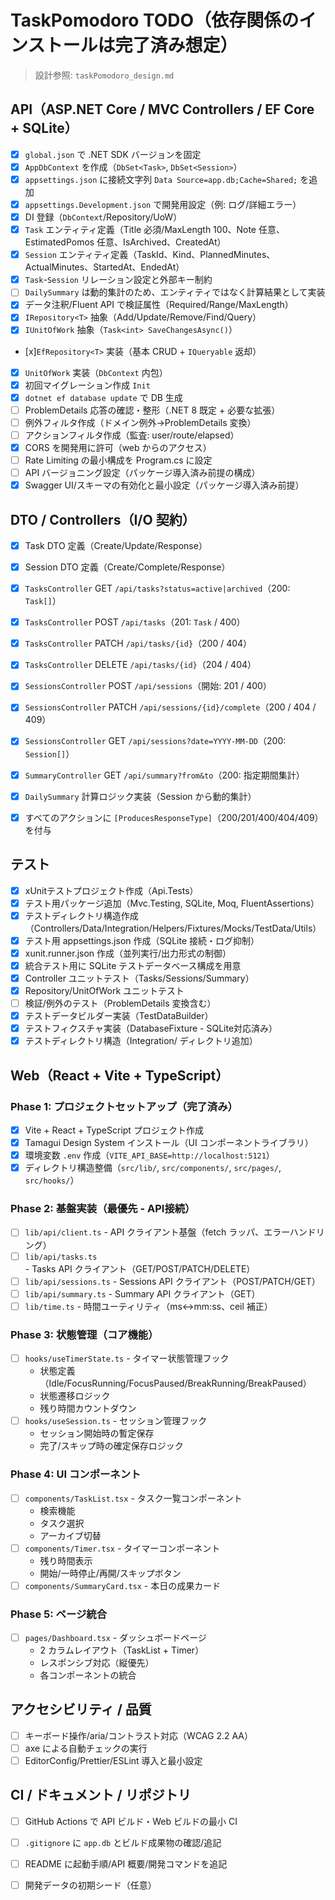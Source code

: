 # TaskPomodoro TODO（依存関係のインストールは完了済み想定）

> 設計参照: `taskPomodoro_design.md`

## API（ASP.NET Core / MVC Controllers / EF Core + SQLite）

- [x] `global.json` で .NET SDK バージョンを固定
- [x] `AppDbContext` を作成（`DbSet<Task>`, `DbSet<Session>`）
- [x] `appsettings.json` に接続文字列 `Data Source=app.db;Cache=Shared;` を追加
- [x] `appsettings.Development.json` で開発用設定（例: ログ/詳細エラー）
- [x] DI 登録（`DbContext`/Repository/UoW）
- [x] `Task` エンティティ定義（Title 必須/MaxLength 100、Note 任意、EstimatedPomos 任意、IsArchived、CreatedAt）
- [x] `Session` エンティティ定義（TaskId、Kind、PlannedMinutes、ActualMinutes、StartedAt、EndedAt）
- [x] `Task`-`Session` リレーション設定と外部キー制約
- [ ] `DailySummary` は動的集計のため、エンティティではなく計算結果として実装
- [x] データ注釈/Fluent API で検証属性（Required/Range/MaxLength）
- [x] `IRepository<T>` 抽象（Add/Update/Remove/Find/Query）
- [x] `IUnitOfWork` 抽象（`Task<int> SaveChangesAsync()`）
- [x]`EfRepository<T>` 実装（基本 CRUD + `IQueryable` 返却）
- [x] `UnitOfWork` 実装（`DbContext` 内包）
- [x] 初回マイグレーション作成 `Init`
- [x] `dotnet ef database update` で DB 生成
- [ ] ProblemDetails 応答の確認・整形（.NET 8 既定 + 必要な拡張）
- [ ] 例外フィルタ作成（ドメイン例外→ProblemDetails 変換）
- [ ] アクションフィルタ作成（監査: user/route/elapsed）
- [x] CORS を開発用に許可（web からのアクセス）
- [ ] Rate Limiting の最小構成を Program.cs に設定
- [ ] API バージョニング設定（パッケージ導入済み前提の構成）
- [x] Swagger UI/スキーマの有効化と最小設定（パッケージ導入済み前提）

## DTO / Controllers（I/O 契約）

- [x] Task DTO 定義（Create/Update/Response）
- [x] Session DTO 定義（Create/Complete/Response）
- [x] `TasksController` GET `/api/tasks?status=active|archived`（200: `Task[]`）
- [x] `TasksController` POST `/api/tasks`（201: `Task` / 400）
- [x] `TasksController` PATCH `/api/tasks/{id}`（200 / 404）
- [x] `TasksController` DELETE `/api/tasks/{id}`（204 / 404）
- [x] `SessionsController` POST `/api/sessions`（開始: 201 / 400）
- [x] `SessionsController` PATCH `/api/sessions/{id}/complete`（200 / 404 / 409）
- [x] `SessionsController` GET `/api/sessions?date=YYYY-MM-DD`（200: `Session[]`）
- [x] `SummaryController` GET `/api/summary?from&to`（200: 指定期間集計）
- [x] `DailySummary` 計算ロジック実装（Session から動的集計）
- [x] すべてのアクションに `[ProducesResponseType]`（200/201/400/404/409）を付与


## テスト

- [x] xUnitテストプロジェクト作成（Api.Tests）
- [x] テスト用パッケージ追加（Mvc.Testing, SQLite, Moq, FluentAssertions）
- [x] テストディレクトリ構造作成（Controllers/Data/Integration/Helpers/Fixtures/Mocks/TestData/Utils）
- [x] テスト用 appsettings.json 作成（SQLite 接続・ログ抑制）
- [x] xunit.runner.json 作成（並列実行/出力形式の制御）
- [x] 統合テスト用に SQLite テストデータベース構成を用意
- [x] Controller ユニットテスト（Tasks/Sessions/Summary）
- [x] Repository/UnitOfWork ユニットテスト
- [ ] 検証/例外のテスト（ProblemDetails 変換含む）
- [x] テストデータビルダー実装（TestDataBuilder）
- [x] テストフィクスチャ実装（DatabaseFixture - SQLite対応済み）
- [x] テストディレクトリ構造（Integration/ ディレクトリ追加）

## Web（React + Vite + TypeScript）

### Phase 1: プロジェクトセットアップ（完了済み）
- [x] Vite + React + TypeScript プロジェクト作成
- [x] Tamagui Design System インストール（UI コンポーネントライブラリ）
- [x] 環境変数 `.env` 作成（`VITE_API_BASE=http://localhost:5121`）
- [x] ディレクトリ構造整備（`src/lib/`, `src/components/`, `src/pages/`, `src/hooks/`）

### Phase 2: 基盤実装（最優先 - API接続）
- [ ] `lib/api/client.ts` - API クライアント基盤（fetch ラッパ、エラーハンドリング）
- [ ] `lib/api/tasks.ts` - Tasks API クライアント（GET/POST/PATCH/DELETE）
- [ ] `lib/api/sessions.ts` - Sessions API クライアント（POST/PATCH/GET）
- [ ] `lib/api/summary.ts` - Summary API クライアント（GET）
- [ ] `lib/time.ts` - 時間ユーティリティ（ms↔mm:ss、ceil 補正）

### Phase 3: 状態管理（コア機能）
- [ ] `hooks/useTimerState.ts` - タイマー状態管理フック
  - 状態定義（Idle/FocusRunning/FocusPaused/BreakRunning/BreakPaused）
  - 状態遷移ロジック
  - 残り時間カウントダウン
- [ ] `hooks/useSession.ts` - セッション管理フック
  - セッション開始時の暫定保存
  - 完了/スキップ時の確定保存ロジック

### Phase 4: UI コンポーネント
- [ ] `components/TaskList.tsx` - タスク一覧コンポーネント
  - 検索機能
  - タスク選択
  - アーカイブ切替
- [ ] `components/Timer.tsx` - タイマーコンポーネント
  - 残り時間表示
  - 開始/一時停止/再開/スキップボタン
- [ ] `components/SummaryCard.tsx` - 本日の成果カード

### Phase 5: ページ統合
- [ ] `pages/Dashboard.tsx` - ダッシュボードページ
  - 2 カラムレイアウト（TaskList + Timer）
  - レスポンシブ対応（縦優先）
  - 各コンポーネントの統合

## アクセシビリティ / 品質

- [ ] キーボード操作/aria/コントラスト対応（WCAG 2.2 AA）
- [ ] axe による自動チェックの実行
- [ ] EditorConfig/Prettier/ESLint 導入と最小設定

## CI / ドキュメント / リポジトリ

- [ ] GitHub Actions で API ビルド・Web ビルドの最小 CI
- [ ] `.gitignore` に `app.db` とビルド成果物の確認/追記
- [ ] README に起動手順/API 概要/開発コマンドを追記
- [ ] 開発データの初期シード（任意）


